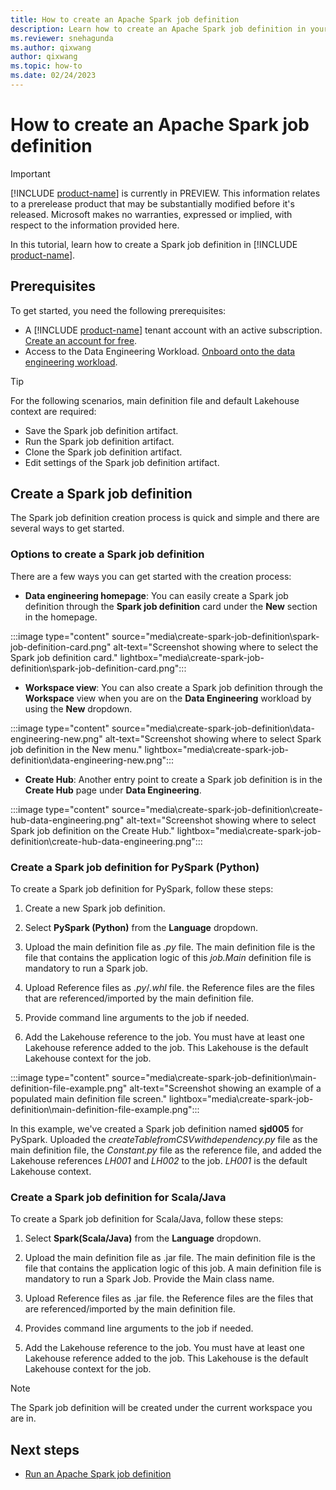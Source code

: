 ```yaml
---
title: How to create an Apache Spark job definition
description: Learn how to create an Apache Spark job definition in your workspace.
ms.reviewer: snehagunda
ms.author: qixwang
author: qixwang
ms.topic: how-to
ms.date: 02/24/2023
---
```


# How to create an Apache Spark job definition

> [!IMPORTANT]
> [!INCLUDE [product-name](../includes/product-name.md)] is currently in PREVIEW. This information relates to a prerelease product that may be substantially modified before it's released. Microsoft makes no warranties, expressed or implied, with respect to the information provided here.

In this tutorial, learn how to create a Spark job definition in [!INCLUDE [product-name](../includes/product-name.md)].

## Prerequisites

To get started, you need the following prerequisites:

- A [!INCLUDE [product-name](../includes/product-name.md)] tenant account with an active subscription. [Create an account for free](../placeholder.md).
- Access to the Data Engineering Workload. [Onboard onto the data engineering workload](../placeholder.md).

> [!TIP]
> For the following scenarios, main definition file and default Lakehouse context are required:
>
> - Save the Spark job definition artifact.
> - Run the Spark job definition artifact.
> - Clone the Spark job definition artifact.
> - Edit settings of the Spark job definition artifact.

## Create a Spark job definition

The Spark job definition creation process is quick and simple and there are several ways to get started.

### Options to create a Spark job definition

There are a few ways you can get started with the creation process:

- **Data engineering homepage**: You can easily create a Spark job definition through the **Spark job definition** card under the **New** section in the homepage.

:::image type="content" source="media\create-spark-job-definition\spark-job-definition-card.png" alt-text="Screenshot showing where to select the Spark job definition card." lightbox="media\create-spark-job-definition\spark-job-definition-card.png":::

- **Workspace view**: You can also create a Spark job definition through the **Workspace** view when you are on the **Data Engineering** workload by using the **New** dropdown.

:::image type="content" source="media\create-spark-job-definition\data-engineering-new.png" alt-text="Screenshot showing where to select Spark job definition in the New menu." lightbox="media\create-spark-job-definition\data-engineering-new.png":::

- **Create Hub**: Another entry point to create a Spark job definition is in the **Create Hub** page under **Data Engineering**.

:::image type="content" source="media\create-spark-job-definition\create-hub-data-engineering.png" alt-text="Screenshot showing where to select Spark job definition on the Create Hub." lightbox="media\create-spark-job-definition\create-hub-data-engineering.png":::

### Create a Spark job definition for PySpark (Python)

To create a Spark job definition for PySpark, follow these steps:

1. Create a new Spark job definition.

1. Select **PySpark (Python)** from the **Language** dropdown.

1. Upload the main definition file as *.py* file. The main definition file is the file that contains the application logic of this *job.Main* definition file is mandatory to run a Spark job.

1. Upload Reference files as *.py*/*.whl* file. the Reference files are the files that are referenced/imported by the main definition file.

1. Provide command line arguments to the job if needed.

1. Add the Lakehouse reference to the job. You must have at least one Lakehouse reference added to the job. This Lakehouse is the default Lakehouse context for the job.

:::image type="content" source="media\create-spark-job-definition\main-definition-file-example.png" alt-text="Screenshot showing an example of a populated main definition file screen." lightbox="media\create-spark-job-definition\main-definition-file-example.png":::

In this example, we've created a Spark job definition named **sjd005** for PySpark.  Uploaded the *createTablefromCSVwithdependency.py* file as the main definition file, the *Constant.py* file as the reference file, and added the Lakehouse references *LH001* and *LH002* to the job. *LH001* is the default Lakehouse context.

### Create a Spark job definition for Scala/Java

To create a Spark job definition for Scala/Java, follow these steps:

1. Select **Spark(Scala/Java)** from the **Language** dropdown.

1. Upload the main definition file as .jar file. The main definition file is the file that contains the application logic of this job. A main definition file is mandatory to run a Spark Job. Provide the Main class name.

1. Upload Reference files as .jar file. the Reference files are the files that are referenced/imported by the main definition file.

1. Provides command line arguments to the job if needed.

1. Add the Lakehouse reference to the job. You must have at least one Lakehouse reference added to the job. This Lakehouse is the default Lakehouse context for the job.

> [!NOTE]
> The Spark job definition will be created under the current workspace you are in.

## Next steps

- [Run an Apache Spark job definition](run-spark-job-definition.md)
